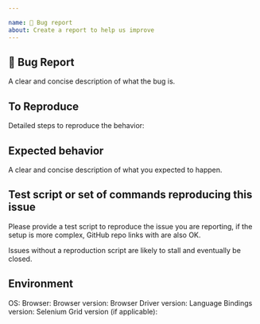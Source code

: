 ```yaml
---

name: 🐛 Bug report
about: Create a report to help us improve
---
```


## 🐛 Bug Report

A clear and concise description of what the bug is.

<!-- NOTE
FIREFOX 48+ IS ONLY COMPATIBLE WITH GECKODRIVER.

If the issue is with Google Chrome consider logging an issue with chromedriver instead:
https://sites.google.com/a/chromium.org/chromedriver/help

If the issue is with Firefox GeckoDriver (aka Marionette) consider logging an issue with Mozilla:
https://bugzilla.mozilla.org/buglist.cgi?product=Testing&component=Marionette

If the issue is with Microsoft Edge consider logging an issue with Microsoft instead:
https://developer.microsoft.com/en-us/microsoft-edge/platform/issues/

If the issue is with Safari, only Safari 10+ is supported. Please log any Safari issue with Apple:
https://bugreport.apple.com/

-->

## To Reproduce

<!--
Please be sure to include an SSCCE (Short, Self Contained, Correct [compilable] example) http://sscce.org/
If you can't provide a link to the page, consider creating a reproducible page on https://jsfiddle.net/
-->

Detailed steps to reproduce the behavior:

## Expected behavior

A clear and concise description of what you expected to happen.

## Test script or set of commands reproducing this issue

Please provide a test script to reproduce the issue you are reporting, if the 
setup is more complex, GitHub repo links with are also OK.

Issues without a reproduction script are likely to stall and eventually be closed.

## Environment

OS: <!-- Windows 10? OSX? -->
Browser: <!-- Chrome? Safari?  -->
Browser version: <!-- e.g.: 70.0.3538.110 -->
Browser Driver version: <!-- e.g.: ChromeDriver 2.43, GeckoDriver 0.23 -->
Language Bindings version: <!-- e.g.: Java 3.141.0 --> 
Selenium Grid version (if applicable): <!-- e.g.: 3.141.59 --> 
